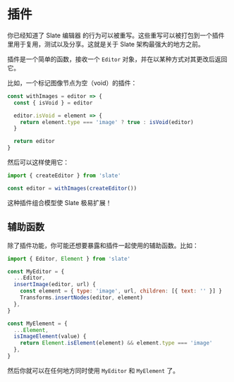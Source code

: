 # 插件

你已经知道了 Slate 编辑器 的行为可以被重写。这些重写可以被打包到一个插件里用于复用，测试以及分享。这就是关于 Slate 架构最强大的地方之前。

插件是一个简单的函数，接收一个 `Editor` 对象，并在以某种方式对其更改后返回它。

比如，一个标记图像节点为空（void）的插件：

```js
const withImages = editor => {
  const { isVoid } = editor

  editor.isVoid = element => {
    return element.type === 'image' ? true : isVoid(editor)
  }

  return editor
}
```

然后可以这样使用它：

```js
import { createEditor } from 'slate'

const editor = withImages(createEditor())
```

这种插件组合模型使 Slate 极易扩展！

## 辅助函数

除了插件功能，你可能还想要暴露和插件一起使用的辅助函数。比如：

```js
import { Editor, Element } from 'slate'

const MyEditor = {
  ...Editor,
  insertImage(editor, url) {
    const element = { type: 'image', url, children: [{ text: '' }] }
    Transforms.insertNodes(editor, element)
  },
}

const MyElement = {
  ...Element,
  isImageElement(value) {
    return Element.isElement(element) && element.type === 'image'
  },
}
```

然后你就可以在任何地方同时使用 `MyEditor` 和 `MyElement` 了。

